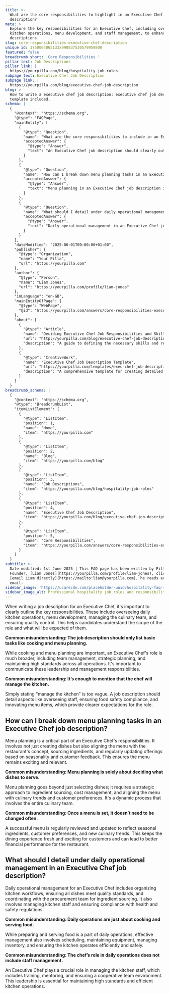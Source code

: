 ```yaml
---
title: >-
  What are the core responsibilities to highlight in an Executive Chef job
  description?
meta: >
  Explore the key responsibilities for an Executive Chef, including overseeing
  kitchen operations, menu development, and staff management, to enhance job
  descriptions.
slug: core-responsibilities-executive-chef-description
unique id: 1750064065133x990837530579959800
featured: false
breadcrumb short: 'Core Responsibilities '
pillar text: Job Descriptions
pillar link: |
  https://yourpilla.com/blog/hospitality-job-roles
subpage text: Executive Chef Job Description
subpage link: |
  https://yourpilla.com/blog/executive-chef-job-description
blog: >
  How to write a executive chef job description: executive chef job description
  template included.
schema: |
  {
    "@context": "https://schema.org",
    "@type": "FAQPage",
    "mainEntity": [
      {
        "@type": "Question",
        "name": "What are the core responsibilities to include in an Executive Chef job description?",
        "acceptedAnswer": {
          "@type": "Answer",
          "text": "An Executive Chef job description should clearly outline key responsibilities such as overseeing daily kitchen operations, developing menus, managing the culinary team, and ensuring quality control. The role also includes strategic planning and maintaining high standards in all operations."
        }
      },
      {
        "@type": "Question",
        "name": "How can I break down menu planning tasks in an Executive Chef job description?",
        "acceptedAnswer": {
          "@type": "Answer",
          "text": "Menu planning in an Executive Chef job description involves creating and aligning menus with the restaurant's concept, sourcing ingredients, and updating offerings based on seasonality and customer feedback. This ensures the menu remains exciting, relevant, and financially viable."
        }
      },
      {
        "@type": "Question",
        "name": "What should I detail under daily operational management in an Executive Chef job description?",
        "acceptedAnswer": {
          "@type": "Answer",
          "text": "Daily operational management in an Executive Chef job description includes organizing kitchen workflows, managing quality control, coordinating with the procurement team, managing the kitchen staff, and ensuring compliance with health and safety regulations. It's essential for maintaining an efficient and safe kitchen environment."
        }
      }
    ],
    "dateModified": "2025-06-01T09:00:00+01:00",
    "publisher": {
      "@type": "Organization",
      "name": "Your Pilla",
      "url": "https://yourpilla.com"
    },
    "author": {
      "@type": "Person",
      "name": "Liam Jones",
      "url": "https://yourpilla.com/profile/liam-jones"
    },
    "inLanguage": "en-GB",
    "mainEntityOfPage": {
      "@type": "WebPage",
      "@id": "https://yourpilla.com/answers/core-responsibilities-executive-chef-description"
    },
    "about": [
      {
        "@type": "Article",
        "name": "Deciding Executive Chef Job Responsibilities and Skills",
        "url": "http://yourpilla.com/blog/executive-chef-job-description",
        "description": "A guide to defining the necessary skills and responsibilities for an Executive Chef to ensure effective job performance."
      },
      {
        "@type": "CreativeWork",
        "name": "Executive Chef Job Description Template",
        "url": "https://yourpilla.com/templates/exec-chef-job-description",
        "description": "A comprehensive template for creating detailed job descriptions for Executive Chef positions, including essential responsibilities and skills."
      }
    ]
  }
breadcrumb_schema: |
  {
    "@context": "https://schema.org",
    "@type": "BreadcrumbList",
    "itemListElement": [
      {
        "@type": "ListItem",
        "position": 1,
        "name": "Home",
        "item": "https://yourpilla.com"
      },
      {
        "@type": "ListItem",
        "position": 2,
        "name": "Blog",
        "item": "https://yourpilla.com/blog"
      },
      {
        "@type": "ListItem",
        "position": 3,
        "name": "Job Descriptions",
        "item": "https://yourpilla.com/blog/hospitality-job-roles"
      },
      {
        "@type": "ListItem",
        "position": 4,
        "name": "Executive Chef Job Description",
        "item": "https://yourpilla.com/blog/executive-chef-job-description"
      },
      {
        "@type": "ListItem",
        "position": 5,
        "name": "Core Responsibilities",
        "item": "https://yourpilla.com/answers/core-responsibilities-executive-chef-description"
      }
    ]
  }
subtitle: >-
  Date modified: 1st June 2025 | This FAQ page has been written by Pilla
  Founder, [Liam Jones](https://yourpilla.com/profile/liam-jones), click to
  [email Liam directly](https://mailto:liam@yourpilla.com), he reads every
  email.
sidebar_image: 'https://ucarecdn.com/placeholder-uuid/hospitality-faq-image.jpg'
sidebar_image_alt: Professional hospitality job roles and responsibilities
---
```

When writing a job description for an Executive Chef, it's important to clearly outline the key responsibilities. These include overseeing daily kitchen operations, menu development, managing the culinary team, and ensuring quality control. This helps candidates understand the scope of the role and what will be expected of them.

**Common misunderstanding: The job description should only list basic tasks like cooking and menu planning.**

While cooking and menu planning are important, an Executive Chef's role is much broader, including team management, strategic planning, and maintaining high standards across all operations. It's important to communicate these leadership and management responsibilities.

**Common misunderstanding: It’s enough to mention that the chef will manage the kitchen.**

Simply stating "manage the kitchen" is too vague. A job description should detail aspects like overseeing staff, ensuring food safety compliance, and innovating menu items, which provide clearer expectations for the role.

## How can I break down menu planning tasks in an Executive Chef job description?

Menu planning is a critical part of an Executive Chef's responsibilities. It involves not just creating dishes but also aligning the menu with the restaurant's concept, sourcing ingredients, and regularly updating offerings based on seasonality and customer feedback. This ensures the menu remains exciting and relevant.

**Common misunderstanding: Menu planning is solely about deciding what dishes to serve.**

Menu planning goes beyond just selecting dishes; it requires a strategic approach to ingredient sourcing, cost management, and aligning the menu with culinary trends and customer preferences. It's a dynamic process that involves the entire culinary team.

**Common misunderstanding: Once a menu is set, it doesn’t need to be changed often.**

A successful menu is regularly reviewed and updated to reflect seasonal ingredients, customer preferences, and new culinary trends. This keeps the dining experience fresh and exciting for customers and can lead to better financial performance for the restaurant.

## What should I detail under daily operational management in an Executive Chef job description?

Daily operational management for an Executive Chef includes organizing kitchen workflows, ensuring all dishes meet quality standards, and coordinating with the procurement team for ingredient sourcing. It also involves managing kitchen staff and ensuring compliance with health and safety regulations.

**Common misunderstanding: Daily operations are just about cooking and serving food.**

While preparing and serving food is a part of daily operations, effective management also involves scheduling, maintaining equipment, managing inventory, and ensuring the kitchen operates efficiently and safely.

**Common misunderstanding: The chef’s role in daily operations does not include staff management.**

An Executive Chef plays a crucial role in managing the kitchen staff, which includes training, mentoring, and ensuring a cooperative team environment. This leadership is essential for maintaining high standards and efficient kitchen operations.
